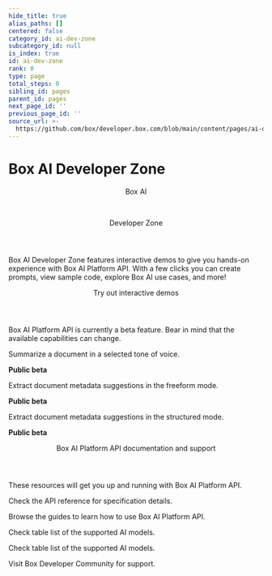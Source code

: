```yaml
---
hide_title: true
alias_paths: []
centered: false
category_id: ai-dev-zone
subcategory_id: null
is_index: true
id: ai-dev-zone
rank: 0
type: page
total_steps: 0
sibling_id: pages
parent_id: pages
next_page_id: ''
previous_page_id: ''
source_url: >-
  https://github.com/box/developer.box.com/blob/main/content/pages/ai-dev-zone/index.md
---
```

# Box AI Developer Zone

<Centered wide id="ai-developer-zone" >

<HeroImage type="AiDevZone" imageWidth="548" imageHeight="493">

<Header>

Box AI

</br>

Developer Zone

</Header>

Box AI Developer Zone features interactive
demos to give you hands-on experience with Box AI Platform API.
With a few clicks you can create prompts,
view sample code, explore Box AI use cases, and more!

</HeroImage>

</Centered>

<Centered mid>

<Header>

Try out interactive demos

</Header>

<p style="text-align: left; margin-left: 0;">

Box AI Platform API is currently a beta feature. Bear in mind that
the available capabilities can change.

</p>

<TileGrid rows="3">

<Tile type="ai" title="Get a summary" href="/ai-dev-zone-summary">

Summarize a document in a selected tone of voice.

<strong style="background-color: #e8e8e8">

Public beta

</strong>

</Tile>

<Tile type="ai" title="Extract metadata" href="/ai-dev-zone-metadata">

Extract document metadata suggestions in the freeform mode.

<strong style="background-color: #e8e8e8">

Public beta

</strong>

</Tile>

<Tile type="ai" title="Extract strucurted metadata" href="/ai-dev-zone-metadata-structured">

Extract document metadata suggestions in the structured mode.

<strong style="background-color: #e8e8e8">

Public beta

</strong>

</Tile>

<!-- <Tile disabled type="ai" title="Ask questions" >

Ask Box AI about the document to get the details. Demo coming soon!

<strong style="background-color: #e8e8e8">

Public beta

</strong>

</Tile>

 -->

</TileGrid>

</Centered>

<Centered mid>

<Header>

Box AI Platform API documentation and support

</Header>

<p style="text-align: left; margin-left: 0;">

These resources will get you up and running with Box AI Platform API.

</p>

<TileGrid rows="4">

<Tile type="document" title="AI API reference" href="/reference/resources/ai-response/">

Check the API reference for specification details.

</Tile>

<Tile type="leaflet" title="Developer guides" href="/guides/box-ai/">

Browse the guides to learn how to use Box AI Platform API.

</Tile>

<Tile type="tuning" title="Supported AI models" href="/guides/box-ai/supported-models/">

Check table list of the supported AI models.

</Tile>

<Tile type="tuning" title="Supported AI models" href="/guides/box-ai/supported-models/">

Check table list of the supported AI models.

</Tile>

<Tile type="speech-bubble" title="Support" href="https://community.box.com/">

Visit Box Developer Community for support.

</Tile>

</TileGrid>

</Centered>